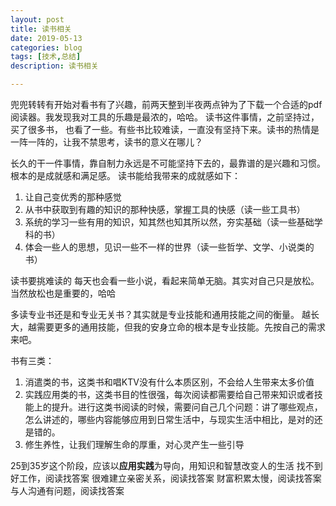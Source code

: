 ```yaml
---
layout: post
title: 读书相关
date: 2019-05-13
categories: blog
tags: [技术,总结]
description: 读书相关

---
```

兜兜转转有开始对看书有了兴趣，前两天整到半夜两点钟为了下载一个合适的pdf阅读器。我发现我对工具的乐趣是最浓的，哈哈。
读书这件事情，之前坚持过，买了很多书， 也看了一些。有些书比较难读，一直没有坚持下来。读书的热情是一阵一阵的，让我不禁思考，读书的意义在哪儿？

长久的干一件事情，靠自制力永远是不可能坚持下去的，最靠谱的是兴趣和习惯。根本的是成就感和满足感。
读书能给我带来的成就感如下：
1. 让自己变优秀的那种感觉
2. 从书中获取到有趣的知识的那种快感，掌握工具的快感（读一些工具书）
3. 系统的学习一些有用的知识，知其然也知其所以然，夯实基础（读一些基础学科的书）
4. 体会一些人的思想，见识一些不一样的世界（读一些哲学、文学、小说类的书）

读书要挑难读的
每天也会看一些小说，看起来简单无脑。其实对自己只是放松。当然放松也是重要的，哈哈

多读专业书还是和专业无关书？其实就是专业技能和通用技能之间的衡量。
越长大，越需要更多的通用技能，但我的安身立命的根本是专业技能。先按自己的需求来吧。

书有三类：
1. 消遣类的书，这类书和唱KTV没有什么本质区别，不会给人生带来太多价值
2. 实践应用类的书，这类书目的性很强，每次阅读都需要给自己带来知识或者技能上的提升。进行这类书阅读的时候，需要问自己几个问题：讲了哪些观点，怎么讲述的，哪些内容能够应用到日常生活中，与现实生活中相比，是对的还是错的。
3. 修生养性，让我们理解生命的厚重，对心灵产生一些引导

25到35岁这个阶段，应该以**应用实践**为导向，用知识和智慧改变人的生活
找不到好工作，阅读找答案
很难建立亲密关系，阅读找答案
财富积累太慢，阅读找答案
与人沟通有问题，阅读找答案